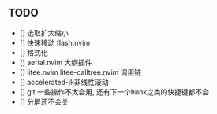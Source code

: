 ## TODO

- [] 选取扩大缩小
- [] 快速移动 flash.nvim 
- [] 格式化
- [] aerial.nvim 大纲插件
- [] litee.nvim litee-calltree.nvim 调用链
- [] accelerated-jk非线性滚动
- [] git 一些操作不太会用, 还有下一个hunk之类的快捷键都不会
- [] 分屏还不会关

